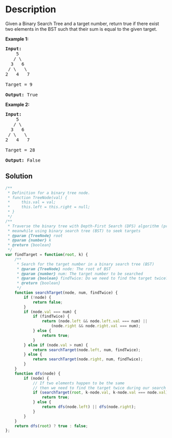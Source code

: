 # Description

Given a Binary Search Tree and a target number, return true if there exist two elements in the BST such that their sum is equal to the given target.

**Example 1:**
<pre>
<b>Input:</b> 
    5
   / \
  3   6
 / \   \
2   4   7<br>
Target = 9<br>
<b>Output:</b> True
</pre>

**Example 2:**
<pre>
<b>Input:</b> 
    5
   / \
  3   6
 / \   \
2   4   7<br>
Target = 28<br>
<b>Output:</b> False
</pre>

## Solution
```javascript
/**
 * Definition for a binary tree node.
 * function TreeNode(val) {
 *     this.val = val;
 *     this.left = this.right = null;
 * }
 */
/**
 * Traverse the binary tree with Depth-First Search (DFS) algorithm (preorder)
 * meanwhile using binary search tree (BST) to seek targets
 * @param {TreeNode} root
 * @param {number} k
 * @return {boolean}
 */
var findTarget = function(root, k) {
    /** 
     * Search for the target number in a binary search tree (BST)
     * @param {TreeNode} node: The root of BST
     * @param {number} num: The target number to be searched
     * @param {boolean} findTwice: Do we need to find the target twice?
     * @return {boolean}
     */
    function searchTarget(node, num, findTwice) {
        if (!node) {
            return false;
        }
        if (node.val === num) {
            if (findTwice) {
                return (node.left && node.left.val === num) ||
                    (node.right && node.right.val === num);
            } else {
                return true;
            }
        } else if (node.val > num) {
            return searchTarget(node.left, num, findTwice);
        } else {
            return searchTarget(node.right, num, findTwice);
        }
    }
    function dfs(node) {
        if (node) {
            // If two elements happen to be the same
            // then we need to find the target twice during our search
            if (searchTarget(root, k-node.val, k-node.val === node.val)) {
                return true;
            } else {
                return dfs(node.left) || dfs(node.right);
            }
        }
    }
    return dfs(root) ? true : false;
};
```
